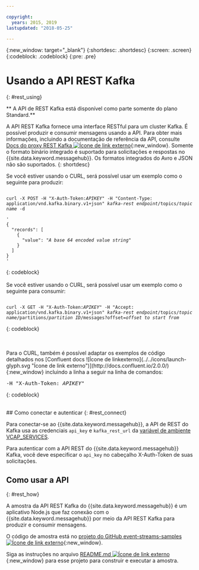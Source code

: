 ```yaml
---

copyright:
  years: 2015, 2019
lastupdated: "2018-05-25"

---
```


{:new_window: target="_blank"}
{:shortdesc: .shortdesc}
{:screen: .screen}
{:codeblock: .codeblock}
{:pre: .pre}

# Usando a API REST Kafka
{: #rest_using}

** A API de REST Kafka está disponível como parte somente do plano Standard.**
<br/>

A API REST Kafka fornece uma interface RESTful para um cluster Kafka. É possível produzir e consumir mensagens usando a API. Para obter mais informações, incluindo a documentação de referência da API, consulte [Docs do proxy REST Kafka ![Ícone de link externo](../../icons/launch-glyph.svg "Ícone de link externo")](https://docs.confluent.io/2.0.0/kafka-rest/docs/index.html){:new_window}. Somente o formato binário integrado é suportado para solicitações e respostas no {{site.data.keyword.messagehub}}. Os formatos integrados do Avro e JSON não são suportados.
{: shortdesc}

Se você estiver usando o CURL, será possível usar um exemplo como o seguinte para produzir:
<pre class="pre"><code>
curl -X POST -H "X-Auth-Token:<var class="keyword varname">APIKEY</var>" -H "Content-Type: application/vnd.kafka.binary.v1+json" <var class="keyword varname">kafka-rest endpoint</var>/topics/<var class="keyword varname">topic name</var> -d 

'
{
  "records": [
    {
      "value": "<var class="keyword varname">A base 64 encoded value string</var>"
    }
  ]
}
'
</code></pre>
{: codeblock}
<br/>
<br/>
Se você estiver usando o CURL, será possível usar um exemplo como o seguinte para consumir:
<pre class="pre"><code>
curl -X GET -H "X-Auth-Token:<var class="keyword varname">APIKEY</var>" -H "Accept: application/vnd.kafka.binary.v1+json" <var class="keyword varname">kafka-rest endpoint</var>/topics/<var class="keyword varname">topic name</var>/partitions/<var class="keyword varname">partition ID</var>/messages?offset=<var class="keyword varname">offset to start from</var>
</code></pre>
{: codeblock}

<br/>
<br/>
Para o CURL, também é possível adaptar os exemplos de código detalhados nos [Confluent docs ![Ícone de linkexterno](../../icons/launch-glyph.svg "Ícone de link externo")](http://docs.confluent.io/2.0.0/){:new_window} incluindo a linha a seguir na linha de comandos:

<pre class="pre">-H "X-Auth-Token: <var class="keyword varname">APIKEY</var>"</pre>
{: codeblock}

<br/>
## Como conectar e autenticar
{: #rest_connect}

<!-- info was in eventstreams066.md -->

<!-- Comment from Andrew
basic introduction, definitely including health warning
-->
Para conectar-se ao {{site.data.keyword.messagehub}}, a API de REST do Kafka usa as
credenciais <code>api_key</code> e <code>kafka_rest_url</code> da
[variável de ambiente VCAP_SERVICES](/docs/services/EventStreams/eventstreams127.html).

Para autenticar com a API REST do {{site.data.keyword.messagehub}} Kafka, você
                deve especificar o <code>api_key</code> no cabeçalho X-Auth-Token de suas
                solicitações.


## Como usar a API
{: #rest_how}

<!-- info was in eventstreams097.md -->

A amostra da API REST Kafka do {{site.data.keyword.messagehub}} é um aplicativo Node.js
que faz conexão com o {{site.data.keyword.messagehub}} por meio da API REST Kafka para produzir e
consumir mensagens.

O código de amostra está no [projeto do GitHub event-streams-samples ![Ícone de link externo](../../icons/launch-glyph.svg "Ícone de link externo")](https://github.com/ibm-messaging/event-streams-samples/tree/master/kafka-nodejs-console-sample){:new_window}.

Siga as instruções no arquivo [README.md ![Ícone de link externo](../../icons/launch-glyph.svg "Ícone de link externo")](https://github.com/ibm-messaging/event-streams-samples/tree/master/kafka-nodejs-console-sample){:new_window} para esse projeto para construir e executar a amostra.


